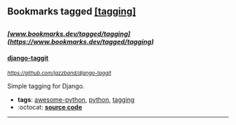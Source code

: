 ## Bookmarks tagged [[tagging]](https://www.bookmarks.dev?q=[tagging])

_<sup><sup>[www.bookmarks.dev/tagged/tagging](https://www.bookmarks.dev/tagged/tagging)</sup></sup>_
---
#### [django-taggit](https://github.com/jazzband/django-taggit)
_<sup>https://github.com/jazzband/django-taggit</sup>_

Simple tagging for Django.
* **tags**: [awesome-python](../tagged/awesome-python.md), [python](../tagged/python.md), [tagging](../tagged/tagging.md)
* :octocat: **[source code](https://github.com/jazzband/django-taggit)**
---
